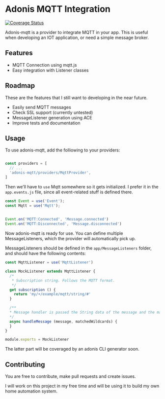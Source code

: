 # Adonis MQTT Integration

[![Coverage Status](https://coveralls.io/repos/github/Morlack/adonis-mqtt/badge.svg?branch=master)](https://coveralls.io/github/Morlack/adonis-mqtt?branch=master)

Adonis-mqtt is a provider to integrate MQTT in your app. This is useful when developing an IOT application, or need a simple message broker.

## Features
- MQTT Connection using mqtt.js
- Easy integration with Listener classes

## Roadmap
These are the features that I still want to developing in the near future.

- Easily send MQTT messages
- Check SSL support (currently untested)
- MessageListener generation using ACE
- Improve tests and documentation

## Usage

To use adonis-mqtt, add the folliowing to your providers:

```js

const providers = [
  // ...
  'adonis-mqtt/providers/MqttProvider',
]
```

Then we'll have to `use` Mqtt somewhere so it gets initialized. I prefer it in the `app.events.js` file, since all event-related stuff is defined there. 

```js
const Event = use('Event');
const Mqtt = use('Mqtt');
   
   
Event.on('MQTT:Connected', 'Message.connected')
Event.on('MQTT:Disconnected', 'Message.disconnected')
```

Now adonis-mqtt is ready for use. 
You can define multiple MessageListeners, which the provider will automatically pick up. 

MessageListeners should be defined in the `app/MessageListeners` folder, and should have the following contents:

```js
const MqttListener = use('MqttListener')

class MockListener extends MqttListener {
  /*
   * Subscription string. Follows the MQTT format.
   */
  get subscription () {
    return 'my/+/example/mqtt/string/#'
  }

  /**
  * Message handler is passed the String data of the message and the matched wildcard values
  */
  async handleMessage (message, matchedWildcards) {
  }
}

module.exports = MockListener

```

The latter part will be coveraged by an adonis CLI generator soon. 


## Contributing
You are free to contribute, make pull requests and create issues. 

I will work on this project in my free time and will be using it to build my own home automation system. 
